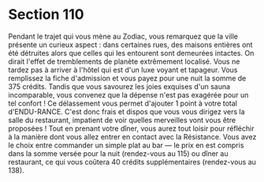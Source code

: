 # Section 110

Pendant le trajet qui vous mène au Zodiac, vous remarquez que 
la ville présente un curieux aspect : dans certaines rues, des 
maisons entières ont été détruites alors que celles qui les 
entourent sont demeurées intactes. On dirait l'effet de 
tremblements de planète extrêmement localisé. Vous ne tardez 
pas à arriver à l'hôtel qui est d'un luxe voyant et tapageur. Vous 
remplissez la fiche d'admission et vous payez pour une nuit la 
somme de 375 crédits. Tandis que vous savourez les joies 
exquises d'un sauna incomparable, vous convenez que la dépense 
n'est pas exagérée pour un tel confort ! Ce délassement vous 
permet d'ajouter 1 point à votre total d'ENDU-RANCE. C'est 
donc frais et dispos que vous vous dirigez vers la salle du 
restaurant, impatient de voir quelles merveilles vont vous être 
proposées ! Tout en prenant votre dîner, vous aurez tout loisir 
pour réfléchir à la manière dont vous allez entrer en contact avec 
la Résistance. Vous avez le choix entre commander un simple 
plat au bar — le prix en est compris dans la somme versée pour la 
nuit (rendez-vous au 115) ou dîner au restaurant, ce qui vous 
coûtera 40 crédits supplémentaires (rendez-vous au 138).